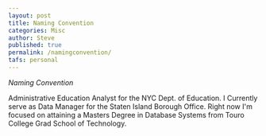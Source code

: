 ```yaml
---
layout: post
title: Naming Convention
categories: Misc
author: Steve
published: true
permalink: /namingconvention/
tafs: personal
---
```

_Naming Convention_

Administrative Education Analyst for the NYC Dept. of Education. 
I Currently serve as Data Manager for the Staten Island Borough Office. 
Right now I'm focused on attaining a Masters Degree in Database Systems from Touro College Grad School of Technology.

